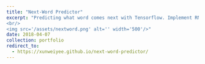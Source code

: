 ```yaml
---
title: "Next-Word Predictor"
excerpt: "Predicting what word comes next with Tensorflow. Implement RNN and LSTM to develope four models of various languages.
<br/>
<img src='/assets/nextword.png' alt='' width='500'/>"
date: 2018-04-07
collection: portfolio
redirect_to:
  - https://xunweiyee.github.io/next-word-predictor/
---
```

